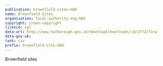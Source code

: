 ```yaml
---
publication: brownfield-sites-HAO
name: Brownfield Sites
organisation: local-authority-eng:HAO
copyright: crown-copyright
licence: ogl
data-url: http://www.harborough.gov.uk/download/downloads/id/3772/final_appendix_a_part_1_brownfield_land_register.xlsx
data-gov-uk: 
task: csv
prefix: brownfield-site-HAO
---
```


Brownfield sites

